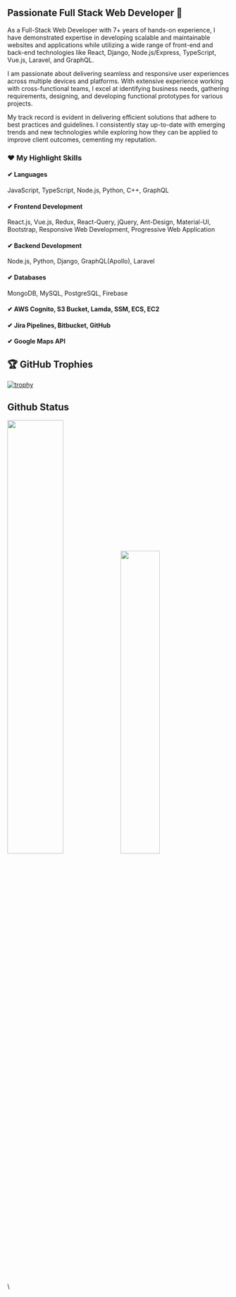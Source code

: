 ## Passionate Full Stack Web Developer 👋
<p>
As a Full-Stack Web Developer with 7+ years of hands-on experience, I have demonstrated expertise in developing scalable and maintainable websites and applications while utilizing a wide range of front-end and back-end technologies like React, Django, Node.js/Express, TypeScript, Vue.js, Laravel, and GraphQL.
</p>
<p>
I am passionate about delivering seamless and responsive user experiences across multiple devices and platforms. With extensive experience working with cross-functional teams, I excel at identifying business needs, gathering requirements, designing, and developing functional prototypes for various projects.
</p>
My track record is evident in delivering efficient solutions that adhere to best practices and guidelines. I consistently stay up-to-date with emerging trends and new technologies while exploring how they can be applied to improve client outcomes, cementing my reputation.

### ❤ My Highlight Skills
#### ✔ Languages
JavaScript, TypeScript, Node.js, Python, C++, GraphQL
#### ✔ Frontend Development
React.js, Vue.js, Redux, React-Query, jQuery, Ant-Design, Material-UI, Bootstrap, Responsive Web Development, Progressive Web Application
#### ✔ Backend Development
Node.js, Python, Django, GraphQL(Apollo), Laravel
#### ✔ Databases
MongoDB, MySQL, PostgreSQL, Firebase
#### ✔ AWS Cognito, S3 Bucket, Lamda, SSM, ECS, EC2
#### ✔ Jira Pipelines, Bitbucket, GitHub
#### ✔ Google Maps API

## 🏆 GitHub Trophies
[![trophy](https://github-profile-trophy.vercel.app/?username=ktop-developer&column=8)](https://github-profile-trophy.vercel.app/?username=angelsoft-oscar&column=8)

## Github Status
<div>
<img src="https://github-readme-stats-sigma-five.vercel.app/api?username=ktop-developer&count_private=true" width="50.25%"/>
<img src="https://github-readme-stats-sigma-five.vercel.app/api/top-langs/?username=ktop-developer&layout=compact" width="42%"/>
</div>
\
